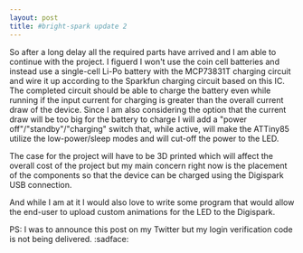 ```yaml
---
layout: post
title: #bright-spark update 2
---
```

So after a long delay all the required parts have arrived and I am able to continue with the project. I figuerd I won't use the coin cell batteries and instead use a single-cell Li-Po battery with the MCP73831T charging circuit and wire it up according to the Sparkfun charging circuit based on this IC. The completed circuit should be able to charge the battery even while running if the input current for charging is greater than the overall current draw of the device. Since I am also considering the option that the current draw will be too big for the battery to charge I will add a "power off"/"standby"/"charging" switch that, while active, will make the ATTiny85 utilize the low-power/sleep modes and will cut-off the power to the LED.

The case for the project will have to be 3D printed which will affect the overall cost of the project but my main concern right now is the placement of the components so that the device can be charged using the Digispark USB connection.

And while I am at it I would also love to write some program that would allow the end-user to upload custom animations for the LED to the Digispark.

PS: I was to announce this post on my Twitter but my login verification code is not being delivered. :sadface:
